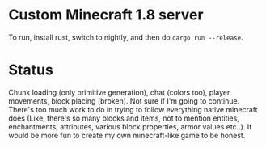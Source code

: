 # Custom Minecraft 1.8 server

To run, install rust, switch to nightly, and then do `cargo run --release`.

# Status

Chunk loading (only primitive generation), chat (colors too), player movements, block placing (broken). Not sure if I'm going to continue.
There's too much work to do in trying to follow everything native minecraft does (Like, there's so many blocks and items, not to mention entities,
enchantments, attributes, various block properties, armor values etc..).
It would be more fun to create my own minecraft-like game to be honest.
